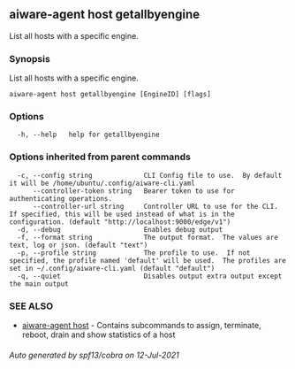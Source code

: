 ## aiware-agent host getallbyengine

List all hosts with a specific engine.

### Synopsis

List all hosts with a specific engine.

```
aiware-agent host getallbyengine [EngineID] [flags]
```

### Options

```
  -h, --help   help for getallbyengine
```

### Options inherited from parent commands

```
  -c, --config string             CLI Config file to use.  By default it will be /home/ubuntu/.config/aiware-cli.yaml
      --controller-token string   Bearer token to use for authenticating operations.
      --controller-url string     Controller URL to use for the CLI.  If specified, this will be used instead of what is in the configuration. (default "http://localhost:9000/edge/v1")
  -d, --debug                     Enables debug output
  -f, --format string             The output format.  The values are text, log or json. (default "text")
  -p, --profile string            The profile to use.  If not specified, the profile named 'default' will be used.  The profiles are set in ~/.config/aiware-cli.yaml (default "default")
  -q, --quiet                     Disables output extra output except the main output
```

### SEE ALSO

* [aiware-agent host](/cli/aiware-agent_host.md)	 - Contains subcommands to assign, terminate, reboot, drain and show statistics of a host

###### Auto generated by spf13/cobra on 12-Jul-2021
